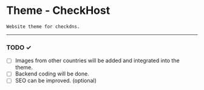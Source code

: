 # Theme - CheckHost
`Website theme for checkdns.`

---

### TODO ✓
- [ ] Images from other countries will be added and integrated into the theme.
- [ ] Backend coding will be done.
- [ ] SEO can be improved. (optional)
